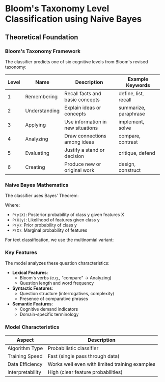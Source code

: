 # Bloom's Taxonomy Level Classification using Naive Bayes

## Theoretical Foundation

### Bloom's Taxonomy Framework
The classifier predicts one of six cognitive levels from Bloom's revised taxonomy:

| Level | Name        | Description                          | Example Keywords          |
|-------|-------------|--------------------------------------|---------------------------|
| 1     | Remembering | Recall facts and basic concepts      | define, list, recall      |
| 2     | Understanding | Explain ideas or concepts           | summarize, paraphrase     |
| 3     | Applying    | Use information in new situations    | implement, solve          |
| 4     | Analyzing   | Draw connections among ideas         | compare, contrast         |
| 5     | Evaluating  | Justify a stand or decision          | critique, defend          |
| 6     | Creating    | Produce new or original work         | design, construct         |

### Naive Bayes Mathematics
The classifier uses Bayes' Theorem:

Where:
- `P(y|X)`: Posterior probability of class y given features X
- `P(X|y)`: Likelihood of features given class y
- `P(y)`: Prior probability of class y
- `P(X)`: Marginal probability of features

For text classification, we use the multinomial variant:

### Key Features
The model analyzes these question characteristics:
- **Lexical Features**:
  - Bloom's verbs (e.g., "compare" → Analyzing)
  - Question length and word frequency
- **Syntactic Features**:
  - Question structure (interrogatives, complexity)
  - Presence of comparative phrases
- **Semantic Features**:
  - Cognitive demand indicators
  - Domain-specific terminology

### Model Characteristics
| Aspect          | Description                                                                 |
|-----------------|-----------------------------------------------------------------------------|
| Algorithm Type  | Probabilistic classifier                                                    |
| Training Speed  | Fast (single pass through data)                                             |
| Data Efficiency | Works well even with limited training examples                              |
| Interpretability| High (clear feature probabilities)                                          |



